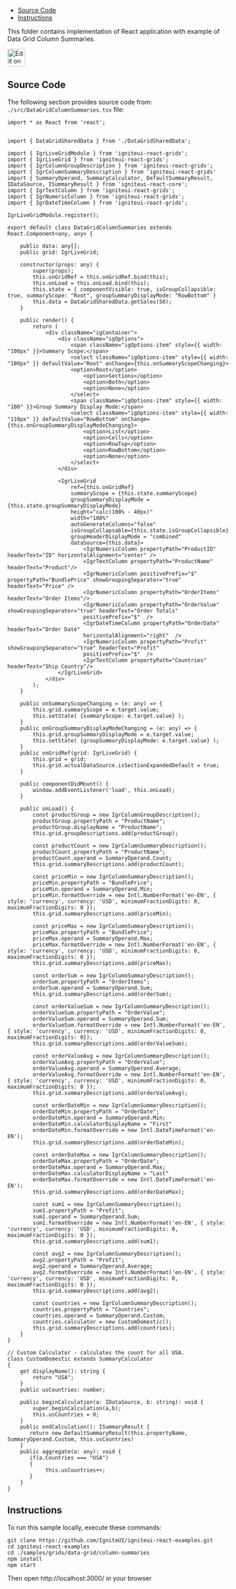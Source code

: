 <!-- NOTE: do not change this file because it will be auto re-generated from template file: -->
<!-- https://github.com/IgniteUI/igniteui-react-examples/tree/master/sample-template-files/ReadMe.md -->

<!-- ## Table of Contents -->
<!-- - [Sample Preview](#Sample-Preview) -->
- [Source Code](#Source-Code)
- [Instructions](#Instructions)

This folder contains implementation of React application with example of Data Grid Column Summaries.
<!-- in the Data Grid component -->
<!-- [Data Grid](https://infragistics.com/Reactsite/components/data-grid.html) -->

<html lang="en" xmlns="http://www.w3.org/1999/xhtml">
    <body>
        <a target="_blank" href="https://codesandbox.io/s/github/IgniteUI/igniteui-react-examples/tree/master/samples/grids/data-grid/column-summaries?fontsize=14&hidenavigation=1&theme=dark&view=preview&file=/src/DataGridColumnSummaries.tsx" rel="noopener noreferrer">
            <img height="40px" style="border-radius: 0.25rem" alt="Edit on CodeSandbox" src="https://static.infragistics.com/xplatform/images/sandbox/code.png"/>
        </a>
        <!-- <a target="_blank"
href="https://codesandbox.io/s/github/IgniteUI/igniteui-react-examples/tree/master/samples/maps/geo-map/binding-csv-points?fontsize=14&hidenavigation=1&theme=dark&view=preview">
            <img alt="Edit Sample" src="https://codesandbox.io/static/img/play-codesandbox.svg"/>
        </a> -->
        <!-- <a target="_blank" style="margin-left: 0.5rem"
href="https://codesandbox.io/embed/github/IgniteUI/igniteui-react-examples/tree/master/samples/grids/data-grid/column-summaries?fontsize=14&hidenavigation=1&theme=dark&view=preview&file=/src/DataGridColumnSummaries.tsx">
            <img height="40px" style="border-radius: 5px" alt="View on CodeSandbox" src="https://static.infragistics.com/xplatform/images/sandbox/view.png"/>
        </a> -->
        <!-- <a target="_blank"
href="https://codesandbox.io/embed/github/IgniteUI/igniteui-react-examples/tree/master/samples/maps/geo-map/binding-csv-points?fontsize=14&hidenavigation=1&theme=dark&view=preview">
            <img alt="View on CodeSandbox" src="https://static.infragistics.com/xplatform/images/sandbox/view.png"/>
        </a>
https://codesandbox.io/embed/react-treemap-overview-rtb45
https://codesandbox.io/static/img/play-codesandbox.svg
https://codesandbox.io/embed/react-treemap-overview-rtb45?view=browser -->
    </body>
</html>

<!-- ## Sample Preview -->

<!-- <iframe
  src="https://codesandbox.io/embed/github/IgniteUI/igniteui-react-examples/tree/master/samples/grids/data-grid/column-summaries?fontsize=14&hidenavigation=1&theme=dark&view=preview&file=/src/DataGridColumnSummaries.tsx"
  style="width:100%; height:400px; border:0; border-radius: 4px; overflow:hidden;"
  allow="accelerometer; ambient-light-sensor; camera; encrypted-media; geolocation; gyroscope; hid; microphone; midi; payment; usb; vr"
  sandbox="allow-forms allow-modals allow-popups allow-presentation allow-same-origin allow-scripts"
></iframe> -->

## Source Code

The following section provides source code from:
`./src/DataGridColumnSummaries.tsx` file:

```tsx
import * as React from 'react';


import { DataGridSharedData } from './DataGridSharedData';

import { IgrLiveGridModule } from 'igniteui-react-grids';
import { IgrLiveGrid } from 'igniteui-react-grids';
import { IgrColumnGroupDescription } from 'igniteui-react-grids';
import { IgrColumnSummaryDescription } from 'igniteui-react-grids'
import { SummaryOperand, SummaryCalculator, DefaultSummaryResult, IDataSource, ISummaryResult } from 'igniteui-react-core';
import { IgrTextColumn } from 'igniteui-react-grids';
import { IgrNumericColumn } from 'igniteui-react-grids';
import { IgrDateTimeColumn } from 'igniteui-react-grids';

IgrLiveGridModule.register();

export default class DataGridColumnSummaries extends React.Component<any, any> {

    public data: any[];
    public grid: IgrLiveGrid;

    constructor(props: any) {
        super(props);
        this.onGridRef = this.onGridRef.bind(this);
        this.onLoad = this.onLoad.bind(this);
        this.state = { componentVisible: true, isGroupCollapsible: true, summaryScope: "Root", groupSummaryDisplayMode: "RowBottom" }
        this.data = DataGridSharedData.getSales(50);
    }

    public render() {
        return (
            <div className="igContainer">
                <div className="igOptions">
                    <span className="igOptions-item" style={{ width: "100px" }}>Summary Scope:</span>
                    <select className="igOptions-item" style={{ width: "100px" }} defaultValue="Root" onChange={this.onSummaryScopeChanging}>
                    <option>Root</option>
                        <option>Sections</option>
                        <option>Both</option>
                        <option>None</option>
                    </select>
                    <span className="igOptions-item" style={{ width: "100" }}>Group Summary Display Mode:</span>
                    <select className="igOptions-item" style={{ width: "110px" }} defaultValue="RowBottom" onChange={this.onGroupSummaryDisplayModeChanging}>
                        <option>List</option>
                        <option>Cells</option>
                        <option>RowTop</option>
                        <option>RowBottom</option>
                        <option>None</option>
                    </select>
                </div>

                <IgrLiveGrid
                    ref={this.onGridRef}
                    summaryScope = {this.state.summaryScope}
                    groupSummaryDisplayMode = {this.state.groupSummaryDisplayMode}
                    height="calc(100% - 40px)"
                    width="100%"
                    autoGenerateColumns="false"
                    isGroupCollapsable={this.state.isGroupCollapsible}
                    groupHeaderDisplayMode = "combined"
                    dataSource={this.data}>
                        <IgrNumericColumn propertyPath="ProductID" headerText="ID" horizontalAlignment="center" />
                        <IgrTextColumn propertyPath="ProductName" headerText="Product"/>
                        <IgrNumericColumn positivePrefix="$" propertyPath="BundlePrice" showGroupingSeparator="true" headerText="Price" />
                        <IgrNumericColumn propertyPath="OrderItems" headerText="Order Items"/>
                        <IgrNumericColumn propertyPath="OrderValue" showGroupingSeparator="true" headerText="Order Totals"
                        positivePrefix="$"  />
                        <IgrDateTimeColumn propertyPath="OrderDate" headerText="Order Date"
                        horizontalAlignment="right"  />
                        <IgrNumericColumn propertyPath="Profit" showGroupingSeparator="true" headerText="Profit"
                        positivePrefix="$"  />
                        <IgrTextColumn propertyPath="Countries" headerText="Ship Country"/>
                </IgrLiveGrid>
            </div>
        );
    }

    public onSummaryScopeChanging = (e: any) => {
        this.grid.summaryScope = e.target.value;
        this.setState( {summaryScope: e.target.value} );
    }
    public onGroupSummaryDisplayModeChanging = (e: any) => {
        this.grid.groupSummaryDisplayMode = e.target.value;
        this.setState( {groupSummaryDisplayMode: e.target.value} );
    }
    public onGridRef(grid: IgrLiveGrid) {
        this.grid = grid;
        this.grid.actualDataSource.isSectionExpandedDefault = true;
    }

    public componentDidMount() {
        window.addEventListener('load', this.onLoad);
    }

    public onLoad() {
        const productGroup = new IgrColumnGroupDescription();
        productGroup.propertyPath = "ProductName";
        productGroup.displayName = "ProductName";
        this.grid.groupDescriptions.add(productGroup);

        const productCount = new IgrColumnSummaryDescription();
        productCount.propertyPath = "ProductName";
        productCount.operand = SummaryOperand.Count;
        this.grid.summaryDescriptions.add(productCount);

        const priceMin = new IgrColumnSummaryDescription();
        priceMin.propertyPath = "BundlePrice";
        priceMin.operand = SummaryOperand.Min;
        priceMin.formatOverride = new Intl.NumberFormat('en-EN', { style: 'currency', currency: 'USD', minimumFractionDigits: 0, maximumFractionDigits: 0 });
        this.grid.summaryDescriptions.add(priceMin);

        const priceMax = new IgrColumnSummaryDescription();
        priceMax.propertyPath = "BundlePrice";
        priceMax.operand = SummaryOperand.Max;
        priceMax.formatOverride = new Intl.NumberFormat('en-EN', { style: 'currency', currency: 'USD', minimumFractionDigits: 0, maximumFractionDigits: 0 });
        this.grid.summaryDescriptions.add(priceMax);

        const orderSum = new IgrColumnSummaryDescription();
        orderSum.propertyPath = "OrderItems";
        orderSum.operand = SummaryOperand.Sum;
        this.grid.summaryDescriptions.add(orderSum);

        const orderValueSum = new IgrColumnSummaryDescription();
        orderValueSum.propertyPath = "OrderValue";
        orderValueSum.operand = SummaryOperand.Sum;
        orderValueSum.formatOverride = new Intl.NumberFormat('en-EN', { style: 'currency', currency: 'USD', minimumFractionDigits: 0, maximumFractionDigits: 0});
        this.grid.summaryDescriptions.add(orderValueSum);

        const orderValueAvg = new IgrColumnSummaryDescription();
        orderValueAvg.propertyPath = "OrderValue";
        orderValueAvg.operand = SummaryOperand.Average;
        orderValueAvg.formatOverride = new Intl.NumberFormat('en-EN', { style: 'currency', currency: 'USD', minimumFractionDigits: 0, maximumFractionDigits: 0 });
        this.grid.summaryDescriptions.add(orderValueAvg);

        const orderDateMin = new IgrColumnSummaryDescription();
        orderDateMin.propertyPath = "OrderDate";
        orderDateMin.operand = SummaryOperand.Min;
        orderDateMin.calculatorDisplayName = "First"
        orderDateMin.formatOverride = new Intl.DateTimeFormat('en-EN');
        this.grid.summaryDescriptions.add(orderDateMin);

        const orderDateMax = new IgrColumnSummaryDescription();
        orderDateMax.propertyPath = "OrderDate";
        orderDateMax.operand = SummaryOperand.Max;
        orderDateMax.calculatorDisplayName = "Last"
        orderDateMax.formatOverride = new Intl.DateTimeFormat('en-EN');
        this.grid.summaryDescriptions.add(orderDateMax);

        const sum1 = new IgrColumnSummaryDescription();
        sum1.propertyPath = "Profit";
        sum1.operand = SummaryOperand.Sum;
        sum1.formatOverride = new Intl.NumberFormat('en-EN', { style: 'currency', currency: 'USD', minimumFractionDigits: 0, maximumFractionDigits: 0 });
        this.grid.summaryDescriptions.add(sum1);

        const avg2 = new IgrColumnSummaryDescription();
        avg2.propertyPath = "Profit";
        avg2.operand = SummaryOperand.Average;
        avg2.formatOverride = new Intl.NumberFormat('en-EN', { style: 'currency', currency: 'USD', minimumFractionDigits: 0, maximumFractionDigits: 0 });
        this.grid.summaryDescriptions.add(avg2);

        const countries = new IgrColumnSummaryDescription();
        countries.propertyPath = "Countries";
        countries.operand = SummaryOperand.Custom;
        countries.calculator = new CustomDomestic();
        this.grid.summaryDescriptions.add(countries);
    }
}

// Custom Calculator - calculates the count for all USA.
class CustomDomestic extends SummaryCalculator
{
    get displayName(): string {
        return "USA";
    }
    public usCountries: number;

    public beginCalculation(a: IDataSource, b: string): void {
        super.beginCalculation(a,b);
        this.usCountries = 0;
    }
    public endCalculation(): ISummaryResult {
       return new DefaultSummaryResult(this.propertyName, SummaryOperand.Custom, this.usCountries)
    }
    public aggregate(a: any): void {
       if(a.Countries === "USA")
       {
            this.usCountries++;
       }
    }
}

```

## Instructions
To run this sample locally, execute these commands:

```
git clone https://github.com/IgniteUI/igniteui-react-examples.git
cd igniteui-react-examples
cd ./samples/grids/data-grid/column-summaries
npm install
npm start

```

Then open http://localhost:3000/ in your browser

